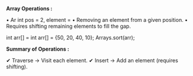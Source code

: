 
**Array Operations :**

• Ar
int pos = 2, element =
• Removing an element from a given position.
• Requires shifting remaining elements to fill the gap.

int arr[] = 
int arr[] = {50, 20, 40, 10};
Arrays.sort(arr);

**Summary of Operations :**

✔ Traverse → Visit each element.
✔ Insert → Add an element (requires shifting).
